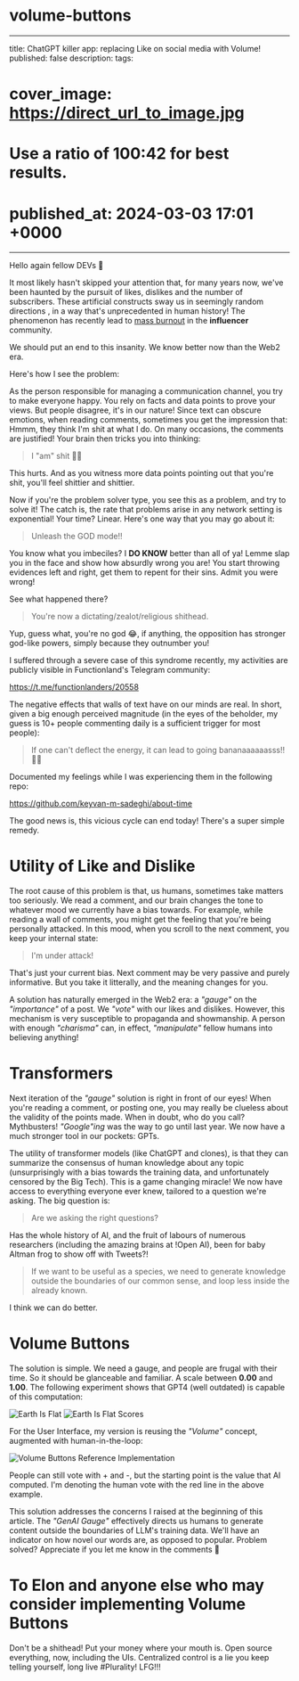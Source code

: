 # volume-buttons

---
title: ChatGPT killer app: replacing Like on social media with Volume!
published: false
description: 
tags: 
# cover_image: https://direct_url_to_image.jpg
# Use a ratio of 100:42 for best results.
# published_at: 2024-03-03 17:01 +0000
---

Hello again fellow DEVs 🤗

It most likely hasn't skipped your attention that, for many years now, we've been haunted by the pursuit of likes, dislikes and the number of subscribers. These artificial constructs sway us in seemingly random directions , in a way that's unprecedented in human history! The phenomenon has recently lead to [mass burnout](https://youtu.be/GQAvce3MA44) in the **influencer** community.

We should put an end to this insanity. We know better now than the Web2 era.

Here's how I see the problem:

As the person responsible for managing a communication channel, you try to make everyone happy. You rely on facts and data points to prove your views. But people disagree, it's in our nature! Since text can obscure emotions, when reading comments, sometimes you get the impression that: Hmmm, they think I'm shit at what I do. On many occasions, the comments are justified! Your brain then tricks you into thinking:

> I "am" shit 💩😓

This hurts. And as you witness more data points pointing out that you're shit, you'll feel shittier and shittier.

Now if you're the problem solver type, you see this as a problem, and try to solve it! The catch is, the rate that problems arise in any network setting is exponential! Your time? Linear. Here's one way that you may go about it:

> Unleash the GOD mode!!

You know what you imbeciles? I **DO KNOW** better than all of ya! Lemme slap you in the face and show how absurdly wrong you are! You start throwing evidences left and right, get them to repent for their sins. Admit you were wrong!

See what happened there?

> You're now a dictating/zealot/religious shithead.

Yup, guess what, you're no god 😂, if anything, the opposition has stronger god-like powers, simply because they outnumber you!

I suffered through a severe case of this syndrome recently, my activities are publicly visible in Functionland's Telegram community:

https://t.me/functionlanders/20558

The negative effects that walls of text have on our minds are real. In short, given a big enough perceived magnitude (in the eyes of the beholder, my guess is 10+ people commenting daily is a sufficient trigger for most people):

> If one can't deflect the energy, it can lead to going bananaaaaaasss!! 🤪🍌

Documented my feelings while I was experiencing them in the following repo:

https://github.com/keyvan-m-sadeghi/about-time

The good news is, this vicious cycle can end today! There's a super simple remedy.

# Utility of Like and Dislike

The root cause of this problem is that, us humans, sometimes take matters too seriously. We read a comment, and our brain changes the tone to whatever mood we currently have a bias towards. For example, while reading a wall of comments, you might get the feeling that you're being personally attacked. In this mood, when you scroll to the next comment, you keep your internal state: 

> I'm under attack!

That's just your current bias. Next comment may be very passive and purely informative. But you take it litterally, and the meaning changes for you.

A solution has naturally emerged in the Web2 era: a *"gauge"* on the *"importance"* of a post. We *"vote"* with our likes and dislikes. However, this mechanism is very susceptible to propaganda and showmanship. A person with enough *"charisma"* can, in effect, *"manipulate"* fellow humans into believing anything!

# Transformers

Next iteration of the *"gauge"* solution is right in front of our eyes! When you're reading a comment, or posting one, you may really be clueless about the validity of the points made. When in doubt, who do you call? Mythbusters! *"Google"ing* was the way to go until last year. We now have a much stronger tool in our pockets: GPTs.

The utility of transformer models (like ChatGPT and clones), is that they can summarize the consensus of human knowledge about any topic (unsurprisingly with a bias towards the training data, and unfortunately censored by the Big Tech). This is a game changing miracle! We now have access to everything everyone ever knew, tailored to a question we're asking. The big question is:

> Are we asking the right questions?

Has the whole history of AI, and the fruit of labours of numerous researchers (including the amazing brains at !Open AI), been for baby Altman frog to show off with Tweets?!

> If we want to be useful as a species, we need to generate knowledge outside the boundaries of our common sense, and loop less inside the already known.

I think we can do better.

# Volume Buttons

The solution is simple. We need a gauge, and people are frugal with their time. So it should be glanceable and familiar. A scale between **0.00** and **1.00**. The following experiment shows that GPT4 (well outdated) is capable of this computation:

![Earth Is Flat](gpt4-1.jpg)
![Earth Is Flat Scores](gpt4-2.jpg)

For the User Interface, my version is reusing the *"Volume"* concept, augmented with human-in-the-loop:

![Volume Buttons Reference Implementation](UI.png)

People can still vote with + and -, but the starting point is the value that AI computed. I'm denoting the human vote with the red line in the above example.

This solution addresses the concerns I raised at the beginning of this article. The *"GenAI Gauge"* effectively directs us humans to generate content outside the boundaries of LLM's training data. We'll have an indicator on how novel our words are, as opposed to popular. Problem solved? Appreciate if you let me know in the comments 🤗

# To Elon and anyone else who may consider implementing Volume Buttons

Don't be a shithead! Put your money where your mouth is. Open source everything, now, including the UIs. Centralized control is a lie you keep telling yourself, long live #Plurality! LFG!!!
